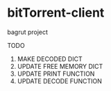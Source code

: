 # bitTorrent-client
bagrut project


TODO 
1) MAKE DECODED DICT
2) UPDATE FREE MEMORY DICT
3) UPDATE PRINT FUNCTION
4) UPDATE DECODE FUNCTION
